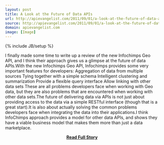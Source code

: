 ```yaml
---
layout: post
title: A Look at the Future of Data APIs
url: http://apievangelist.com/2011/09/01/a-look-at-the-future-of-data-apis/
source: http://apievangelist.com/2011/09/01/a-look-at-the-future-of-data-apis/
domain: apievangelist.com
image: [Image]
---
```

{% include JB/setup %}<p>I finally made some time to write up a review of the new Infochimps Geo API, and I think their approach gives us a glimpse at the future of data APIs.With the new Infochimps Geo API, Infochimps provides some very important features for developers: Aggregation of data from multiple sources Tying together with a simple schema Intelligent clustering and summarization Provide a flexible query interface Allow linking with other data sets These are all problems developers face when working with Geo data, but they are also problems that are encountered when working with other data sets.The future of delivering data via APIs is not just about providing access to the data via a simple RESTful interface (though that is a great start).It is also about actually solving the common problems developers face when integrating the data into their applications.I think InfoChimps approach provides a model for other data APIs, and shows they have a viable business model that makes them more than just a data marketplace.</p>
<center><p><a href="http://apievangelist.com/2011/09/01/a-look-at-the-future-of-data-apis/" style='padding:25px; font-sze:18px; font-weight: bold;'>Read Full Story</a></p></center>
